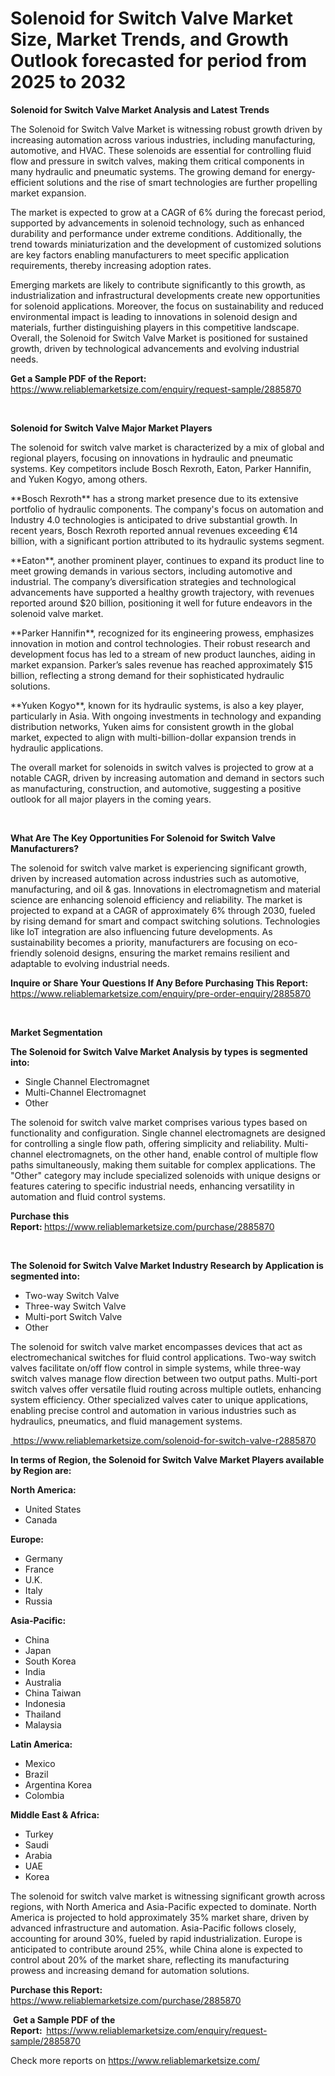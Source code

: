 <p><h1>Solenoid for Switch Valve Market Size, Market Trends, and Growth Outlook forecasted for period from 2025 to 2032</h1></p><p><strong>Solenoid for Switch Valve Market Analysis and Latest Trends</strong></p>
<p><p>The Solenoid for Switch Valve Market is witnessing robust growth driven by increasing automation across various industries, including manufacturing, automotive, and HVAC. These solenoids are essential for controlling fluid flow and pressure in switch valves, making them critical components in many hydraulic and pneumatic systems. The growing demand for energy-efficient solutions and the rise of smart technologies are further propelling market expansion.</p><p>The market is expected to grow at a CAGR of 6% during the forecast period, supported by advancements in solenoid technology, such as enhanced durability and performance under extreme conditions. Additionally, the trend towards miniaturization and the development of customized solutions are key factors enabling manufacturers to meet specific application requirements, thereby increasing adoption rates.</p><p>Emerging markets are likely to contribute significantly to this growth, as industrialization and infrastructural developments create new opportunities for solenoid applications. Moreover, the focus on sustainability and reduced environmental impact is leading to innovations in solenoid design and materials, further distinguishing players in this competitive landscape. Overall, the Solenoid for Switch Valve Market is positioned for sustained growth, driven by technological advancements and evolving industrial needs.</p></p>
<p><strong>Get a Sample PDF of the Report:&nbsp;</strong> <a href="https://www.reliablemarketsize.com/enquiry/request-sample/2885870?utm_campaign=3352&utm_medium=2&utm_source=Github&utm_content=ia&utm_term=13032025&utm_id=solenoid-for-switch-valve">https://www.reliablemarketsize.com/enquiry/request-sample/2885870</a></p>
<p>&nbsp;</p>
<p><strong>Solenoid for Switch Valve Major Market Players</strong></p>
<p><p>The solenoid for switch valve market is characterized by a mix of global and regional players, focusing on innovations in hydraulic and pneumatic systems. Key competitors include Bosch Rexroth, Eaton, Parker Hannifin, and Yuken Kogyo, among others.</p><p>**Bosch Rexroth** has a strong market presence due to its extensive portfolio of hydraulic components. The company's focus on automation and Industry 4.0 technologies is anticipated to drive substantial growth. In recent years, Bosch Rexroth reported annual revenues exceeding €14 billion, with a significant portion attributed to its hydraulic systems segment.</p><p>**Eaton**, another prominent player, continues to expand its product line to meet growing demands in various sectors, including automotive and industrial. The company’s diversification strategies and technological advancements have supported a healthy growth trajectory, with revenues reported around $20 billion, positioning it well for future endeavors in the solenoid valve market.</p><p>**Parker Hannifin**, recognized for its engineering prowess, emphasizes innovation in motion and control technologies. Their robust research and development focus has led to a stream of new product launches, aiding in market expansion. Parker’s sales revenue has reached approximately $15 billion, reflecting a strong demand for their sophisticated hydraulic solutions.</p><p>**Yuken Kogyo**, known for its hydraulic systems, is also a key player, particularly in Asia. With ongoing investments in technology and expanding distribution networks, Yuken aims for consistent growth in the global market, expected to align with multi-billion-dollar expansion trends in hydraulic applications.</p><p>The overall market for solenoids in switch valves is projected to grow at a notable CAGR, driven by increasing automation and demand in sectors such as manufacturing, construction, and automotive, suggesting a positive outlook for all major players in the coming years.</p></p>
<p>&nbsp;</p>
<p><strong>What Are The Key Opportunities For Solenoid for Switch Valve Manufacturers?</strong></p>
<p><p>The solenoid for switch valve market is experiencing significant growth, driven by increased automation across industries such as automotive, manufacturing, and oil & gas. Innovations in electromagnetism and material science are enhancing solenoid efficiency and reliability. The market is projected to expand at a CAGR of approximately 6% through 2030, fueled by rising demand for smart and compact switching solutions. Technologies like IoT integration are also influencing future developments. As sustainability becomes a priority, manufacturers are focusing on eco-friendly solenoid designs, ensuring the market remains resilient and adaptable to evolving industrial needs.</p></p>
<p><strong>Inquire or Share Your Questions If Any Before Purchasing This Report:</strong> <a href="https://www.reliablemarketsize.com/enquiry/pre-order-enquiry/2885870?utm_campaign=3352&utm_medium=2&utm_source=Github&utm_content=ia&utm_term=13032025&utm_id=solenoid-for-switch-valve">https://www.reliablemarketsize.com/enquiry/pre-order-enquiry/2885870</a></p>
<p>&nbsp;</p>
<p><strong>Market Segmentation</strong></p>
<p><strong>The Solenoid for Switch Valve Market Analysis by types is segmented into:</strong></p>
<p><ul><li>Single Channel Electromagnet</li><li>Multi-Channel Electromagnet</li><li>Other</li></ul></p>
<p><p>The solenoid for switch valve market comprises various types based on functionality and configuration. Single channel electromagnets are designed for controlling a single flow path, offering simplicity and reliability. Multi-channel electromagnets, on the other hand, enable control of multiple flow paths simultaneously, making them suitable for complex applications. The "Other" category may include specialized solenoids with unique designs or features catering to specific industrial needs, enhancing versatility in automation and fluid control systems.</p></p>
<p><strong>Purchase this Report:&nbsp;</strong><a href="https://www.reliablemarketsize.com/purchase/2885870?utm_campaign=3352&utm_medium=2&utm_source=Github&utm_content=ia&utm_term=13032025&utm_id=solenoid-for-switch-valve">https://www.reliablemarketsize.com/purchase/2885870</a></p>
<p>&nbsp;</p>
<p><strong>The Solenoid for Switch Valve Market Industry Research by Application is segmented into:</strong></p>
<p><ul><li>Two-way Switch Valve</li><li>Three-way Switch Valve</li><li>Multi-port Switch Valve</li><li>Other</li></ul></p>
<p><p>The solenoid for switch valve market encompasses devices that act as electromechanical switches for fluid control applications. Two-way switch valves facilitate on/off flow control in simple systems, while three-way switch valves manage flow direction between two output paths. Multi-port switch valves offer versatile fluid routing across multiple outlets, enhancing system efficiency. Other specialized valves cater to unique applications, enabling precise control and automation in various industries such as hydraulics, pneumatics, and fluid management systems.</p></p>
<p><a href="https://www.reliablemarketsize.com/solenoid-for-switch-valve-r2885870?utm_campaign=3352&utm_medium=2&utm_source=Github&utm_content=ia&utm_term=13032025&utm_id=solenoid-for-switch-valve">&nbsp;https://www.reliablemarketsize.com/solenoid-for-switch-valve-r2885870</a></p>
<p><strong>In terms of Region, the Solenoid for Switch Valve Market Players available by Region are:</strong></p>
<p>
    <p> <strong> North America: </strong>
        <ul>
            <li>United States</li>
            <li>Canada</li>
        </ul>
        </p> 
    <p> <strong> Europe: </strong>
        <ul>
            <li>Germany</li>
            <li>France</li>
            <li>U.K.</li>
            <li>Italy</li>
            <li>Russia</li>
        </ul>
        </p> 
    <p> <strong> Asia-Pacific: </strong>
        <ul>
            <li>China</li>
            <li>Japan</li>
            <li>South Korea</li>
            <li>India</li>
            <li>Australia</li>
            <li>China Taiwan</li>
            <li>Indonesia</li>
            <li>Thailand</li>
            <li>Malaysia</li>
        </ul>
        </p> 
    <p> <strong> Latin America: </strong>
        <ul>
            <li>Mexico</li>
            <li>Brazil</li>
            <li>Argentina Korea</li>
            <li>Colombia</li>
        </ul>
        </p> 
    <p> <strong> Middle East & Africa: </strong>
        <ul>
            <li>Turkey</li>
            <li>Saudi</li>
            <li>Arabia</li>
            <li>UAE</li>
            <li>Korea</li>
        </ul>
    </p>
    </p>
<p><p>The solenoid for switch valve market is witnessing significant growth across regions, with North America and Asia-Pacific expected to dominate. North America is projected to hold approximately 35% market share, driven by advanced infrastructure and automation. Asia-Pacific follows closely, accounting for around 30%, fueled by rapid industrialization. Europe is anticipated to contribute around 25%, while China alone is expected to control about 20% of the market share, reflecting its manufacturing prowess and increasing demand for automation solutions.</p></p>
<p><strong>Purchase this Report: </strong><a href="https://www.reliablemarketsize.com/purchase/2885870?utm_campaign=3352&utm_medium=2&utm_source=Github&utm_content=ia&utm_term=13032025&utm_id=solenoid-for-switch-valve">https://www.reliablemarketsize.com/purchase/2885870</a></p>
<p>&nbsp;<strong>Get a Sample PDF of the Report:&nbsp;&nbsp;</strong><a href="https://www.reliablemarketsize.com/enquiry/request-sample/2885870?utm_campaign=3352&utm_medium=2&utm_source=Github&utm_content=ia&utm_term=13032025&utm_id=solenoid-for-switch-valve">https://www.reliablemarketsize.com/enquiry/request-sample/2885870</a></p>
<p><strong></strong></p>
<p>Check more reports on <a href="https://www.reliablemarketsize.com/?utm_campaign=3352&utm_medium=2&utm_source=Github&utm_content=ia&utm_term=13032025&utm_id=solenoid-for-switch-valve">https://www.reliablemarketsize.com/</a></p>